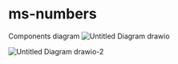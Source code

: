 # ms-numbers

Components diagram
![Untitled Diagram drawio](https://user-images.githubusercontent.com/62603136/156051679-186f6db8-d71b-4d12-8fd1-7a45d3704172.png)

![Untitled Diagram drawio-2](https://user-images.githubusercontent.com/62603136/156051821-85ac8489-b8a7-4cfb-bfae-9a0907a743ea.png)
